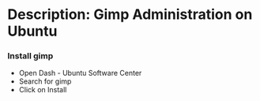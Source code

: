 # Description: Gimp Administration on Ubuntu

### Install gimp
- Open Dash - Ubuntu Software Center
- Search for gimp
- Click on Install
